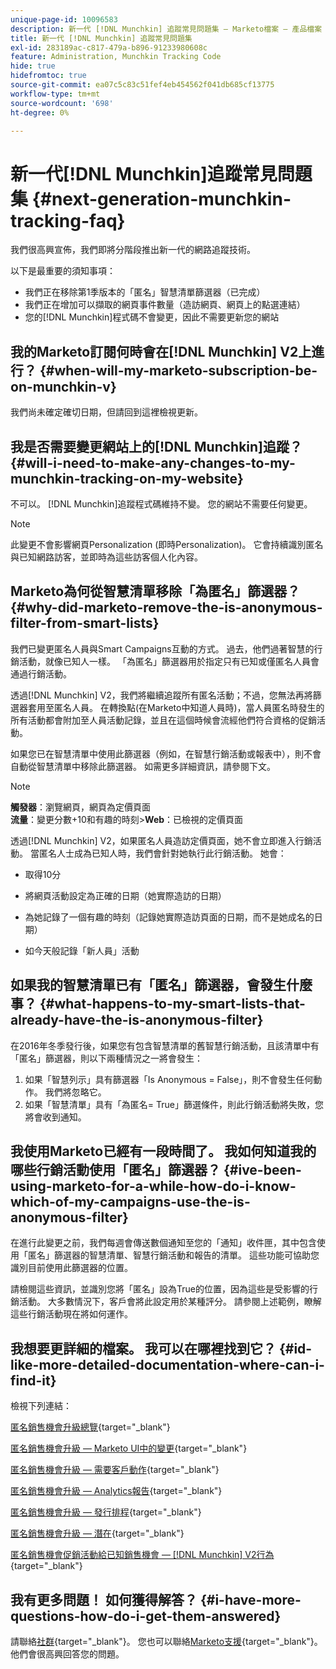 ```yaml
---
unique-page-id: 10096583
description: 新一代 [!DNL Munchkin] 追蹤常見問題集 — Marketo檔案 — 產品檔案
title: 新一代 [!DNL Munchkin] 追蹤常見問題集
exl-id: 283189ac-c817-479a-b896-91233980608c
feature: Administration, Munchkin Tracking Code
hide: true
hidefromtoc: true
source-git-commit: ea07c5c83c51fef4eb454562f041db685cf13775
workflow-type: tm+mt
source-wordcount: '698'
ht-degree: 0%

---
```


# 新一代[!DNL Munchkin]追蹤常見問題集 {#next-generation-munchkin-tracking-faq}

我們很高興宣佈，我們即將分階段推出新一代的網路追蹤技術。

以下是最重要的須知事項：

* 我們正在移除第1季版本的「匿名」智慧清單篩選器（已完成）
* 我們正在增加可以擷取的網頁事件數量（造訪網頁、網頁上的點選連結）
* 您的[!DNL Munchkin]程式碼不會變更，因此不需要更新您的網站

## 我的Marketo訂閱何時會在[!DNL Munchkin] V2上進行？ {#when-will-my-marketo-subscription-be-on-munchkin-v}

我們尚未確定確切日期，但請回到這裡檢視更新。

## 我是否需要變更網站上的[!DNL Munchkin]追蹤？ {#will-i-need-to-make-any-changes-to-my-munchkin-tracking-on-my-website}

不可以。 [!DNL Munchkin]追蹤程式碼維持不變。 您的網站不需要任何變更。

>[!NOTE]
>
>此變更不會影響網頁Personalization (即時Personalization)。 它會持續識別匿名與已知網路訪客，並即時為這些訪客個人化內容。

## Marketo為何從智慧清單移除「為匿名」篩選器？ {#why-did-marketo-remove-the-is-anonymous-filter-from-smart-lists}

我們已變更匿名人員與Smart Campaigns互動的方式。 過去，他們過著智慧的行銷活動，就像已知人一樣。 「為匿名」篩選器用於指定只有已知或僅匿名人員會通過行銷活動。

透過[!DNL Munchkin] V2，我們將繼續追蹤所有匿名活動；不過，您無法再將篩選器套用至匿名人員。 在轉換點(在Marketo中知道人員時)，當人員匿名時發生的所有活動都會附加至人員活動記錄，並且在這個時候會流經他們符合資格的促銷活動。

如果您已在智慧清單中使用此篩選器（例如，在智慧行銷活動或報表中），則不會自動從智慧清單中移除此篩選器。 如需更多詳細資訊，請參閱下文。

>[!NOTE]
>
>**觸發器**：瀏覽網頁，網頁為定價頁面\
>**流量**：變更分數+10和有趣的時刻
>&#x200B;>**Web**：已檢視的定價頁面
>
>透過[!DNL Munchkin] V2，如果匿名人員造訪定價頁面，她不會立即進入行銷活動。 當匿名人士成為已知人時，我們會針對她執行此行銷活動。 她會：
>
>* 取得10分
>
>* 將網頁活動設定為正確的日期（她實際造訪的日期）
>
>* 為她記錄了一個有趣的時刻（記錄她實際造訪頁面的日期，而不是她成名的日期）
>
>* 如今天般記錄「新人員」活動

## 如果我的智慧清單已有「匿名」篩選器，會發生什麼事？ {#what-happens-to-my-smart-lists-that-already-have-the-is-anonymous-filter}

在2016年冬季發行後，如果您有包含智慧清單的舊智慧行銷活動，且該清單中有「匿名」篩選器，則以下兩種情況之一將會發生：

1. 如果「智慧列示」具有篩選器「Is Anonymous = False」，則不會發生任何動作。 我們將忽略它。
1. 如果「智慧清單」具有「為匿名= True」篩選條件，則此行銷活動將失敗，您將會收到通知。

## 我使用Marketo已經有一段時間了。 我如何知道我的哪些行銷活動使用「匿名」篩選器？ {#ive-been-using-marketo-for-a-while-how-do-i-know-which-of-my-campaigns-use-the-is-anonymous-filter}

在進行此變更之前，我們每週會傳送數個通知至您的「通知」收件匣，其中包含使用「匿名」篩選器的智慧清單、智慧行銷活動和報告的清單。 這些功能可協助您識別目前使用此篩選器的位置。

請檢閱這些資訊，並識別您將「匿名」設為True的位置，因為這些是受影響的行銷活動。 大多數情況下，客戶會將此設定用於某種評分。 請參閱上述範例，瞭解這些行銷活動現在將如何運作。

## 我想要更詳細的檔案。 我可以在哪裡找到它？ {#id-like-more-detailed-documentation-where-can-i-find-it}

檢視下列連結：

[匿名銷售機會升級總覽](https://nation.marketo.com/docs/DOC-2937){target="_blank"}

[匿名銷售機會升級 — Marketo UI中的變更](https://nation.marketo.com/docs/DOC-2938){target="_blank"}

[匿名銷售機會升級 — 需要客戶動作](https://nation.marketo.com/docs/DOC-2939){target="_blank"}

[匿名銷售機會升級 — Analytics報告](https://nation.marketo.com/docs/DOC-2940){target="_blank"}

[匿名銷售機會升級 — 發行排程](https://nation.marketo.com/docs/DOC-2961){target="_blank"}

[匿名銷售機會升級 — 潛在](https://nation.marketo.com/docs/DOC-2962){target="_blank"}

[匿名銷售機會促銷活動給已知銷售機會 —  [!DNL Munchkin] V2行為](https://nation.marketo.com/docs/DOC-2963){target="_blank"}

## 我有更多問題！ 如何獲得解答？ {#i-have-more-questions-how-do-i-get-them-answered}

請聯絡[社群](https://nation.marketo.com/){target="_blank"}。 您也可以聯絡[Marketo支援](https://nation.marketo.com/t5/Support/ct-p/Support){target="_blank"}。 他們會很高興回答您的問題。
